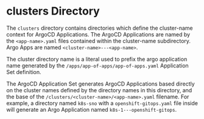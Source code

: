 
# clusters Directory

The `clusters` directory contains directories which define the cluster-name
context for ArgoCD Applications. The ArgoCD Applications are named by the
`<app-name>.yaml` files contained within the cluster-name subdirectory. Argo
Apps are named `<cluster-name>---<app-name>`.

The cluster directory name is a literal used to prefix the argo application name generated by the `/apps/app-of-apps/app-of-apps.yaml` Application Set definition.

The ArgoCD Application Set generates ArgoCD Applications based directly on the
cluster names defined by the directory names in this directory, and the base of
the `/clusters/<cluster-name>/<app-name>.yaml` filename. For example, a
directory named `k8s-sno` with a `openshift-gitops.yaml` file inside will
generate an Argo Application named `k8s-1---openshift-gitops`.
